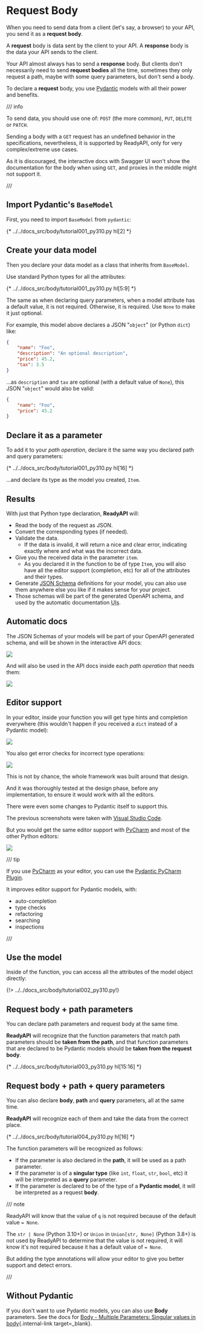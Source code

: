 # Request Body

When you need to send data from a client (let's say, a browser) to your API, you send it as a **request body**.

A **request** body is data sent by the client to your API. A **response** body is the data your API sends to the client.

Your API almost always has to send a **response** body. But clients don't necessarily need to send **request bodies** all the time, sometimes they only request a path, maybe with some query parameters, but don't send a body.

To declare a **request** body, you use <a href="https://docs.pydantic.dev/" class="external-link" target="_blank">Pydantic</a> models with all their power and benefits.

/// info

To send data, you should use one of: `POST` (the more common), `PUT`, `DELETE` or `PATCH`.

Sending a body with a `GET` request has an undefined behavior in the specifications, nevertheless, it is supported by ReadyAPI, only for very complex/extreme use cases.

As it is discouraged, the interactive docs with Swagger UI won't show the documentation for the body when using `GET`, and proxies in the middle might not support it.

///

## Import Pydantic's `BaseModel`

First, you need to import `BaseModel` from `pydantic`:

{* ../../docs_src/body/tutorial001_py310.py hl[2] *}

## Create your data model

Then you declare your data model as a class that inherits from `BaseModel`.

Use standard Python types for all the attributes:

{* ../../docs_src/body/tutorial001_py310.py hl[5:9] *}


The same as when declaring query parameters, when a model attribute has a default value, it is not required. Otherwise, it is required. Use `None` to make it just optional.

For example, this model above declares a JSON "`object`" (or Python `dict`) like:

```JSON
{
    "name": "Foo",
    "description": "An optional description",
    "price": 45.2,
    "tax": 3.5
}
```

...as `description` and `tax` are optional (with a default value of `None`), this JSON "`object`" would also be valid:

```JSON
{
    "name": "Foo",
    "price": 45.2
}
```

## Declare it as a parameter

To add it to your *path operation*, declare it the same way you declared path and query parameters:

{* ../../docs_src/body/tutorial001_py310.py hl[16] *}

...and declare its type as the model you created, `Item`.

## Results

With just that Python type declaration, **ReadyAPI** will:

* Read the body of the request as JSON.
* Convert the corresponding types (if needed).
* Validate the data.
    * If the data is invalid, it will return a nice and clear error, indicating exactly where and what was the incorrect data.
* Give you the received data in the parameter `item`.
    * As you declared it in the function to be of type `Item`, you will also have all the editor support (completion, etc) for all of the attributes and their types.
* Generate <a href="https://json-schema.org" class="external-link" target="_blank">JSON Schema</a> definitions for your model, you can also use them anywhere else you like if it makes sense for your project.
* Those schemas will be part of the generated OpenAPI schema, and used by the automatic documentation <abbr title="User Interfaces">UIs</abbr>.

## Automatic docs

The JSON Schemas of your models will be part of your OpenAPI generated schema, and will be shown in the interactive API docs:

<img src="/img/tutorial/body/image01.png">

And will also be used in the API docs inside each *path operation* that needs them:

<img src="/img/tutorial/body/image02.png">

## Editor support

In your editor, inside your function you will get type hints and completion everywhere (this wouldn't happen if you received a `dict` instead of a Pydantic model):

<img src="/img/tutorial/body/image03.png">

You also get error checks for incorrect type operations:

<img src="/img/tutorial/body/image04.png">

This is not by chance, the whole framework was built around that design.

And it was thoroughly tested at the design phase, before any implementation, to ensure it would work with all the editors.

There were even some changes to Pydantic itself to support this.

The previous screenshots were taken with <a href="https://code.visualstudio.com" class="external-link" target="_blank">Visual Studio Code</a>.

But you would get the same editor support with <a href="https://www.jetbrains.com/pycharm/" class="external-link" target="_blank">PyCharm</a> and most of the other Python editors:

<img src="/img/tutorial/body/image05.png">

/// tip

If you use <a href="https://www.jetbrains.com/pycharm/" class="external-link" target="_blank">PyCharm</a> as your editor, you can use the <a href="https://github.com/koxudaxi/pydantic-pycharm-plugin/" class="external-link" target="_blank">Pydantic PyCharm Plugin</a>.

It improves editor support for Pydantic models, with:

* auto-completion
* type checks
* refactoring
* searching
* inspections

///

## Use the model

Inside of the function, you can access all the attributes of the model object directly:

{!> ../../docs_src/body/tutorial002_py310.py!}

## Request body + path parameters

You can declare path parameters and request body at the same time.

**ReadyAPI** will recognize that the function parameters that match path parameters should be **taken from the path**, and that function parameters that are declared to be Pydantic models should be **taken from the request body**.

{* ../../docs_src/body/tutorial003_py310.py hl[15:16] *}


## Request body + path + query parameters

You can also declare **body**, **path** and **query** parameters, all at the same time.

**ReadyAPI** will recognize each of them and take the data from the correct place.

{* ../../docs_src/body/tutorial004_py310.py hl[16] *}

The function parameters will be recognized as follows:

* If the parameter is also declared in the **path**, it will be used as a path parameter.
* If the parameter is of a **singular type** (like `int`, `float`, `str`, `bool`, etc) it will be interpreted as a **query** parameter.
* If the parameter is declared to be of the type of a **Pydantic model**, it will be interpreted as a request **body**.

/// note

ReadyAPI will know that the value of `q` is not required because of the default value `= None`.

The `str | None` (Python 3.10+) or `Union` in `Union[str, None]` (Python 3.8+) is not used by ReadyAPI to determine that the value is not required, it will know it's not required because it has a default value of `= None`.

But adding the type annotations will allow your editor to give you better support and detect errors.

///

## Without Pydantic

If you don't want to use Pydantic models, you can also use **Body** parameters. See the docs for [Body - Multiple Parameters: Singular values in body](body-multiple-params.md#singular-values-in-body){.internal-link target=_blank}.
